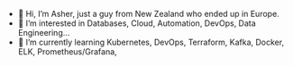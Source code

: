 - 👋 Hi, I’m Asher, just a guy from New Zealand who ended up in Europe. 
- 👀 I’m interested in Databases, Cloud, Automation, DevOps, Data Engineering...
- 🌱 I’m currently learning Kubernetes, DevOps, Terraform, Kafka, Docker, ELK, Prometheus/Grafana, 

<!---
ash3rr/ash3rr is a ✨ special ✨ repository because its `README.md` (this file) appears on your GitHub profile.
You can click the Preview link to take a look at your changes.
--->
